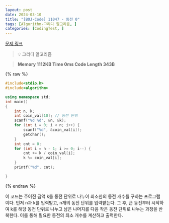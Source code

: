 ```yaml
---
layout: post
date: 2024-03-10
title: "[BOJ-Code] 11047 - 동전 0"
tags: [Algorithm-그리디 알고리즘, ]
categories: [CodingTest, ]
---
```


[문제 링크](https://www.acmicpc.net/problem/11047)


> 💡 그리디 알고리즘


> **Memory   1112KB                                   Time   0ms                                Code Length   343B**



{% raw %}
```c++
#include<stdio.h>
#include<algorithm>

using namespace std;
int main()
{
	int n, k;
	int coin_val[10]; // 동전 단위
	scanf("%d %d", &n, &k);
	for (int i = 0; i < n; i++) {
		scanf("%d", &coin_val[i]);
		getchar();
	}
	int cnt = 0;
	for (int i = n - 1; i >= 0; i--) {
		cnt += k / coin_val[i];
		k %= coin_val[i];
	}
	printf("%d", cnt);

}
```
{% endraw %}



이 코드는 주어진 금액 k를 동전 단위로 나누어 최소한의 동전 개수를 구하는 프로그램이다.
먼저 n과 k를 입력받고, n개의 동전 단위를 입력받는다.
그 후, 큰 동전부터 시작하여 k를 해당 동전 단위로 나누고 남은 나머지를 다음 작은 동전 단위로 나누는 과정을 반복한다.
이를 통해 필요한 동전의 최소 개수를 계산하고 출력한다.

